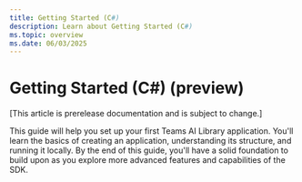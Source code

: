```yaml
---
title: Getting Started (C#)
description: Learn about Getting Started (C#)
ms.topic: overview
ms.date: 06/03/2025
---
```


# Getting Started (C#) (preview)

[This article is prerelease documentation and is subject to change.]

This guide will help you set up your first Teams AI Library application. You'll learn the basics of creating an application, understanding its structure, and running it locally. By the end of this guide, you'll have a solid foundation to build upon as you explore more advanced features and capabilities of the SDK.